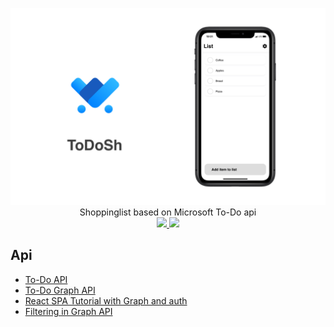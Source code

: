 <p align="center">
  <img src="preview.png" />
  Shoppinglist based on Microsoft To-Do api
  <br />
  <a href="https://travis-ci.com/gebeto/todosh" alt="Build Status">
    <img src="https://api.travis-ci.com/gebeto/todosh.svg?branch=master" />
  </a>
  <a href="LICENSE" alt="License">
    <img src="https://img.shields.io/github/license/gebeto/todosh" />
  </a>
</p>


## Api
 - [To-Do API](https://docs.microsoft.com/en-us/graph/api/todotasklist-list-tasks?view=graph-rest-beta)
 - [To-Do Graph API](https://docs.microsoft.com/en-us/graph/auth-v2-user#5-use-the-refresh-token-to-get-a-new-access-token)
 - [React SPA Tutorial with Graph and auth](https://docs.microsoft.com/en-us/graph/tutorials/react)
 - [Filtering in Graph API](https://docs.microsoft.com/en-us/graph/query-parameters)
